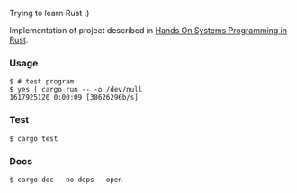 Trying to learn Rust :)

Implementation of project described in [Hands On Systems Programming in Rust](https://learning.oreilly.com/videos/hands-on-systems-programming/).

### Usage
```shell
$ # test program
$ yes | cargo run -- -o /dev/null
1617925120 0:00:09 [38626296b/s]
```

### Test
```shell
$ cargo test
```

### Docs
```shell
$ cargo doc --no-deps --open
```
